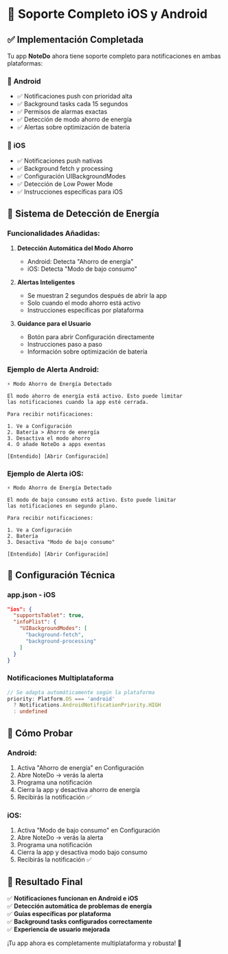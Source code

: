 # 📱 Soporte Completo iOS y Android

## ✅ Implementación Completada

Tu app **NoteDo** ahora tiene soporte completo para notificaciones en ambas plataformas:

### 🤖 **Android**
- ✅ Notificaciones push con prioridad alta
- ✅ Background tasks cada 15 segundos  
- ✅ Permisos de alarmas exactas
- ✅ Detección de modo ahorro de energía
- ✅ Alertas sobre optimización de batería

### 🍎 **iOS**  
- ✅ Notificaciones push nativas
- ✅ Background fetch y processing
- ✅ Configuración UIBackgroundModes
- ✅ Detección de Low Power Mode
- ✅ Instrucciones específicas para iOS

## 🔋 Sistema de Detección de Energía

### **Funcionalidades Añadidas:**

1. **Detección Automática del Modo Ahorro**
   - Android: Detecta "Ahorro de energía"
   - iOS: Detecta "Modo de bajo consumo"

2. **Alertas Inteligentes**
   - Se muestran 2 segundos después de abrir la app
   - Solo cuando el modo ahorro está activo
   - Instrucciones específicas por plataforma

3. **Guidance para el Usuario**
   - Botón para abrir Configuración directamente
   - Instrucciones paso a paso
   - Información sobre optimización de batería

### **Ejemplo de Alerta Android:**
```
⚡ Modo Ahorro de Energía Detectado

El modo ahorro de energía está activo. Esto puede limitar 
las notificaciones cuando la app esté cerrada.

Para recibir notificaciones:

1. Ve a Configuración
2. Batería > Ahorro de energía  
3. Desactiva el modo ahorro
4. O añade NoteDo a apps exentas

[Entendido] [Abrir Configuración]
```

### **Ejemplo de Alerta iOS:**
```
⚡ Modo Ahorro de Energía Detectado

El modo de bajo consumo está activo. Esto puede limitar 
las notificaciones en segundo plano.

Para recibir notificaciones:

1. Ve a Configuración
2. Batería
3. Desactiva "Modo de bajo consumo"

[Entendido] [Abrir Configuración]
```

## 🔧 Configuración Técnica

### **app.json - iOS**
```json
"ios": {
  "supportsTablet": true,
  "infoPlist": {
    "UIBackgroundModes": [
      "background-fetch",
      "background-processing"
    ]
  }
}
```

### **Notificaciones Multiplataforma**
```typescript
// Se adapta automáticamente según la plataforma
priority: Platform.OS === 'android' 
  ? Notifications.AndroidNotificationPriority.HIGH 
  : undefined
```

## 🧪 Cómo Probar

### **Android:**
1. Activa "Ahorro de energía" en Configuración
2. Abre NoteDo → verás la alerta
3. Programa una notificación
4. Cierra la app y desactiva ahorro de energía  
5. Recibirás la notificación ✅

### **iOS:**
1. Activa "Modo de bajo consumo" en Configuración  
2. Abre NoteDo → verás la alerta
3. Programa una notificación
4. Cierra la app y desactiva modo bajo consumo
5. Recibirás la notificación ✅

## 🎯 Resultado Final

✅ **Notificaciones funcionan en Android e iOS**  
✅ **Detección automática de problemas de energía**  
✅ **Guías específicas por plataforma**  
✅ **Background tasks configurados correctamente**  
✅ **Experiencia de usuario mejorada**

¡Tu app ahora es completamente multiplataforma y robusta! 🚀
